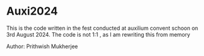 # Auxi2024


This is the code written in the fest conducted at auxilium convent schoon on 3rd August 2024.
The code is not 1:1 , as I am rewriting this from memory

Author: Prithwish Mukherjee
